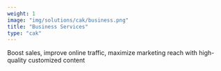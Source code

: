 ```yaml
---
weight: 1
image: "img/solutions/cak/business.png"
title: "Business Services"
type: "cak"
---
```

Boost sales, improve online traffic, maximize marketing reach with high-quality customized content